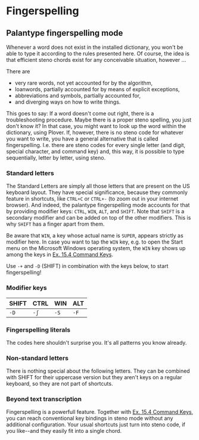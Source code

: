 # Fingerspelling

## Palantype fingerspelling mode

Whenever a word does not exist in the installed dictionary,
you won't be able to type it according to the rules presented here.
Of course, the idea is that efficient steno chords exist for any conceivable situation,
however ...

There are

* very rare words, not yet accounted for by the algorithm,
* loanwords, partially accounted for by means of explicit exceptions,
* abbreviations and symbols, partially accounted for,
* and diverging ways on how to write things.

This goes to say:
If a word doesn't come out right, there is a troubleshooting procedure.
Maybe there is a proper steno spelling, you just don't know it?
In that case, you might want to look up the word within the dictionary, using Plover.
If, however, there is no steno code for whatever you want to write,
you have a general alternative that is called fingerspelling.
I.e. there are steno codes for every single letter (and digit, special character, and command key)
and, this way, it is possible to type sequentially, letter by letter, using steno.

### Standard letters

The Standard Letters are simply all those letters that are present on the US keyboard layout.
They have special significance, because they commonly feature in shortcuts,
like `CTRL+C` or `CTRL+-` (to zoom out in your internet browser).
And indeed, the palantype fingerspelling mode accounts for that by providing modifier keys:
`CTRL`, `WIN`, `ALT`, and `SHIFT`.
Note that `SHIFT` is a secondary modifier and can be added on top of the other modifiers.
This is why `SHIFT` has a finger apart from them.

Be aware that `WIN`, a key whose actual name is `SUPER`,
appears strictly as modifier here.
In case you want to tap the `WIN` key, e.g. to open the Start menu on the
Microsoft Windows operating system,
the `WIN` key shows up among the keys in [Ex. 15.4 Command Keys](/SystemDE/TextEN/57).

Use `-+` and `-D` (SHIFT) in combination with the keys below, to start fingerspelling!

### Modifier keys

| SHIFT | CTRL | WIN | ALT |
|-------|------|-----|-----|
| `-D`  | `-ʃ` | `-S`| `-F`|

### Fingerspelling literals

The codes here shouldn't surprise you.
It's all patterns you know already.

<!--separator-->

### Non-standard letters

There is nothing special about the following letters.
They can be combined with SHIFT for their uppercase version
but they aren't keys on a regular keyboard, so they are not part of shortcuts.

<!--separator-->

### Beyond text transcription

Fingerspelling is a powerfull feature.
Together with [Ex. 15.4 Command Keys](/SystemDE/TextEN/57),
you can reach conventional key bindings in steno mode without any additional configuration.
Your usual shortcuts just turn into steno code, if you like--and they easily fit into a single chord.

